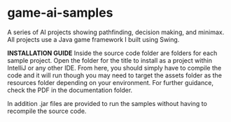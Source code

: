 # game-ai-samples
A series of AI projects showing pathfinding, decision making, and minimax. All projects use a Java game framework I built using Swing.


**INSTALLATION GUIDE**
Inside the source code folder are folders for each sample project. Open the folder for the title to install as a project within IntelliJ or any other IDE. From here, you should simply have to compile the code and it will run though you may need to target the assets folder as the resources folder depending on your environment. For further guidance, check the PDF in the documentation folder.

In addition .jar files are provided to run the samples without having to recompile the source code.